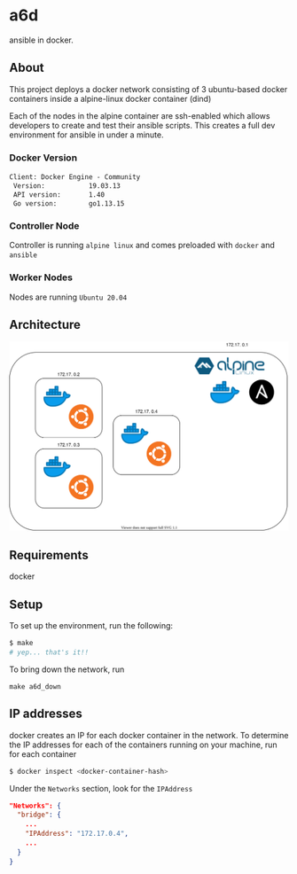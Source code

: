 # a6d

ansible in docker.

## About

This project deploys a docker network consisting of 3 ubuntu-based docker containers inside a alpine-linux docker container (dind)

Each of the nodes in the alpine container are ssh-enabled which allows developers to create and test their ansible scripts. This creates a full dev environment for ansible in under a minute.

### Docker Version

```
Client: Docker Engine - Community
 Version:           19.03.13
 API version:       1.40
 Go version:        go1.13.15
```

### Controller Node

Controller is running `alpine linux` and comes preloaded with `docker` and `ansible`

### Worker Nodes

Nodes are running `Ubuntu 20.04`

## Architecture

![Architecture diagram](./diagrams/diagram.svg)

## Requirements

docker

## Setup

To set up the environment, run the following:

```sh
$ make
# yep... that's it!!
```

To bring down the network, run

```
make a6d_down
```

## IP addresses

docker creates an IP for each docker container in the network. To determine the IP addresses for each of the containers running on your machine, run for each container

```sh
$ docker inspect <docker-container-hash>
```

Under the `Networks` section, look for the `IPAddress`

```json
"Networks": {
  "bridge": {
    ...
    "IPAddress": "172.17.0.4",
    ...
  }
}
```

